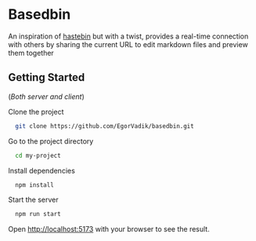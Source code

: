 # Basedbin


An inspiration of [hastebin](https://hastebin.skyra.pw/) but with a twist, provides a real-time connection with others by sharing the current URL to edit markdown files and preview them together

## Getting Started 

(*Both server and client*)

Clone the project

```bash
  git clone https://github.com/EgorVadik/basedbin.git
```

Go to the project directory

```bash
  cd my-project
```

Install dependencies

```bash
  npm install
```

Start the server

```bash
  npm run start
```

Open [http://localhost:5173](http://localhost:5173) with your browser to see the result.
